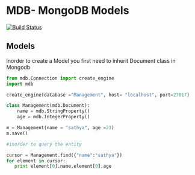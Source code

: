 
<h1>MDB- MongoDB Models </h1>  

[![Build Status](https://travis-ci.org/RevelutionWind/MDB.svg?branch=master)](https://travis-ci.org/RevelutionWind/MDB)

<h2> Models </h2>
 Inorder to create a Model you first need to inherit Document class in Mongodb
 
 ```python
 from mdb.Connection import create_engine
 import mdb
 
 create_engine(database ="Management", host= "localhost", port=27017)
 
 class Management(mdb.Document):
     name = mdb.StringProperty()
     age = mdb.IntegerProperty()
 
 m = Management(name = "sathya", age =23)
 m.save()
 
 #inorder to query the entity
 
 cursor = Management.find({"name":"sathya"})
 for element in cursor:
    print element[0].name,element[0].age
    

 ```